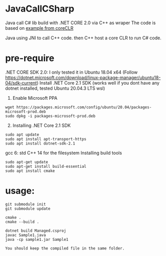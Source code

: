 # JavaCallCSharp
Java call C# lib build with .NET CORE 2.0 via C++ as wraper
The code is based on [example from coreCLR](https://github.com/dotnet/coreclr/tree/master/src/coreclr/hosts/unixcoreruncommon)

Java using JNI to call C++ code. then C++ host a core CLR to run C# code.
# pre-require

.NET CORE SDK 2.0: I only tested it in Ubuntu 18.04 x64 (Follow https://dotnet.microsoft.com/download/linux-package-manager/ubuntu18-04/sdk-current)
Install .NET Core 2.1 SDK (works well if you dont have any dotnet installed, tested  Ubuntu 20.04.3 LTS wsl)

1. Enable Microsoft PPA

```
wget https://packages.microsoft.com/config/ubuntu/20.04/packages-microsoft-prod.deb 
sudo dpkg -i packages-microsoft-prod.deb
```

2. Installing .NET Core 2.1 SDK

```
sudo apt update 
sudo apt install apt-transport-https 
sudo apt install dotnet-sdk-2.1 
```

gcc 6: std C++ 14 for the filesystem
Installing build tools

```
sudo apt-get update
sudo apt-get install build-essential
sudo apt install cmake
```

# usage:
```
git submodule init
git submodule update

cmake .
cmake --build . 

dotnet build Managed.csproj
javac Sample1.java
java -cp sample1.jar Sample1 
```

`You should keep the compiled file in the same folder.`
